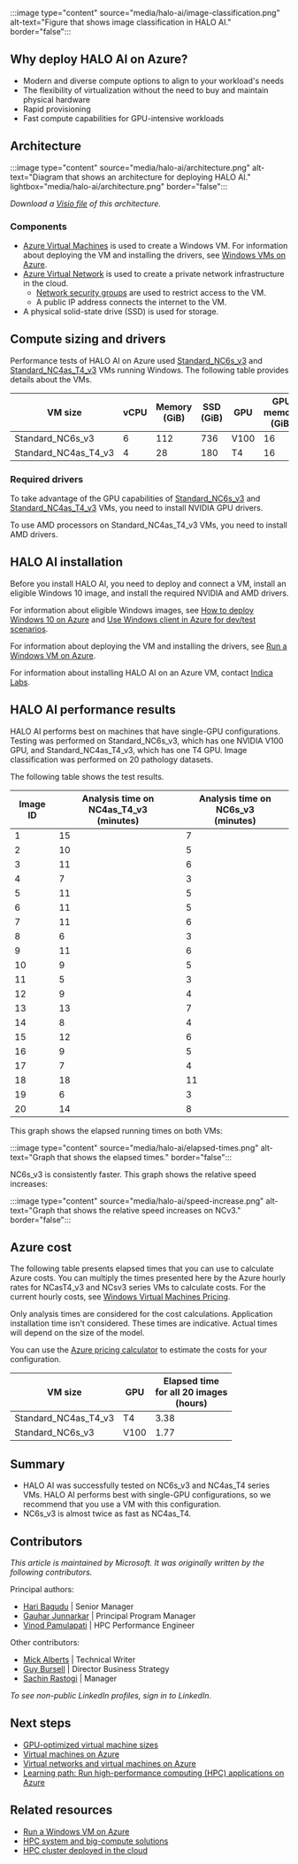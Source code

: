 :::image type="content" source="media/halo-ai/image-classification.png" alt-text="Figure that shows image classification in HALO AI." border="false":::

## Why deploy HALO AI on Azure?

- Modern and diverse compute options to align to your workload's needs
- The flexibility of virtualization without the need to buy and maintain physical hardware
- Rapid provisioning
- Fast compute capabilities for GPU-intensive workloads

## Architecture

:::image type="content" source="media/halo-ai/architecture.png" alt-text="Diagram that shows an architecture for deploying HALO AI." lightbox="media/halo-ai/architecture.png" border="false":::

*Download a [Visio file](https://arch-center.azureedge.net/halo-ai.vsdx) of this
architecture.*

### Components

- [Azure Virtual Machines](https://azure.microsoft.com/services/virtual-machines) is
    used to create a Windows VM. For information about deploying the VM and installing the drivers, see [Windows VMs on Azure](../../reference-architectures/n-tier/windows-vm.yml).
- [Azure Virtual Network](https://azure.microsoft.com/services/virtual-network) is
    used to create a private network infrastructure in the cloud.
  - [Network security groups](/azure/virtual-network/network-security-groups-overview) are used to restrict access to the VM.  
  - A public IP address connects the internet to the VM.
- A physical solid-state drive (SSD) is used for storage.

## Compute sizing and drivers

Performance tests of HALO AI on Azure used [Standard_NC6s_v3](/azure/virtual-machines/ncv3-series) and [Standard_NC4as_T4_v3](/azure/virtual-machines/nct4-v3-series) VMs running Windows. The following table provides details about the VMs.

|VM size|vCPU|Memory (GiB)|SSD (GiB)|GPU|GPU memory (GiB)|Maximum data disks|
|-|-|-|-|-|-|-|
|Standard_NC6s_v3|6|112|736|V100|16|12|
|Standard_NC4as_T4_v3|4|28|180|T4|16|8|

### Required drivers

To take advantage of the GPU capabilities of [Standard_NC6s_v3](/azure/virtual-machines/ncv3-series) and [Standard_NC4as_T4_v3](/azure/virtual-machines/nct4-v3-series) VMs, you need to install NVIDIA GPU drivers.

To use AMD processors on Standard_NC4as_T4_v3 VMs, you need to install AMD drivers.

## HALO AI installation

Before you install HALO AI, you need to deploy and connect a VM,  install an eligible Windows 10 image, and install the required NVIDIA and AMD drivers.

For information about eligible Windows images, see [How to deploy Windows 10 on Azure](/azure/virtual-machines/windows/windows-desktop-multitenant-hosting-deployment) and [Use Windows client in Azure for dev/test scenarios](/azure/virtual-machines/windows/client-images).

For information about deploying the VM and installing the drivers, see [Run a Windows VM on Azure](../../reference-architectures/n-tier/windows-vm.yml).

For information about installing HALO AI on an Azure VM, contact [Indica Labs](mailto:support@indicalab.com).

## HALO AI performance results

HALO AI performs best on machines that have single-GPU configurations.
Testing was performed on Standard_NC6s_v3, which has one NVIDIA V100 GPU, and Standard_NC4as_T4_v3, which has one T4 GPU. Image classification was performed on 20 pathology datasets.

The following table shows the test results.

|Image ID|Analysis time on NC4as_T4_v3<br> (minutes)|Analysis time on NC6s_v3<br> (minutes) |
|-|-|-|
|1|15|7|
|2|10|5|
|3|11|6|
|4|7|3|
|5|11|5|
|6|11|5|
|7|11|6|
|8|6|3|
|9|11|6|
|10|9|5|
|11|5|3|
|12|9|4|
|13|13|7|
|14|8|4|
|15|12|6|
|16	|9|	5|
|17|7|4|
|18|18|11|
|19|6|3|
|20|14|8|

This graph shows the elapsed running times on both VMs:

:::image type="content" source="media/halo-ai/elapsed-times.png" alt-text="Graph that shows the elapsed times."  border="false":::

NC6s_v3 is consistently faster. This graph shows the relative speed increases:

:::image type="content" source="media/halo-ai/speed-increase.png" alt-text="Graph that shows the relative speed increases on NCv3."  border="false":::

## Azure cost

The following table presents elapsed times that you can use to calculate Azure costs. You can multiply the times presented here by the Azure hourly rates for NCasT4_v3 and NCsv3 series VMs to calculate costs. For the current hourly costs, see [Windows Virtual Machines Pricing](https://azure.microsoft.com/pricing/details/virtual-machines/windows/#pricing). 

Only analysis times are considered for the cost calculations. Application installation time isn't considered. These times are indicative. Actual times will depend on the size of the model.

You can use the [Azure pricing calculator](https://azure.microsoft.com/pricing/calculator) to estimate the costs for your configuration.

|VM size|GPU|Elapsed time<br> for all 20 images<br> (hours)|
|-|-|-|
|Standard_NC4as_T4_v3|T4 |3.38|
|Standard_NC6s_v3|V100|1.77|
 
## Summary

- HALO AI was successfully tested on NC6s_v3 and NC4as_T4 series VMs. HALO AI performs best with single-GPU configurations, so we recommend that you use a VM with this configuration.
- NC6s_v3 is almost twice as fast as NC4as_T4.

## Contributors

*This article is maintained by Microsoft. It was originally written by
the following contributors.*

Principal authors:

- [Hari Bagudu](https://www.linkedin.com/in/hari-bagudu-88732a19) |
    Senior Manager
- [Gauhar Junnarkar](https://www.linkedin.com/in/gauharjunnarkar) |
    Principal Program Manager
- [Vinod Pamulapati](https://www.linkedin.com/in/vinod-reddy-20481a104) |
    HPC Performance Engineer

Other contributors:

- [Mick Alberts](https://www.linkedin.com/in/mick-alberts-a24a1414) |
    Technical Writer
- [Guy Bursell](https://www.linkedin.com/in/guybursell) | Director
    Business Strategy
- [Sachin Rastogi](https://www.linkedin.com/in/sachin-rastogi-907a3b5) |
    Manager

*To see non-public LinkedIn profiles, sign in to LinkedIn.*

## Next steps

- [GPU-optimized virtual machine sizes](/azure/virtual-machines/sizes-gpu)
- [Virtual machines on Azure](/azure/virtual-machines/overview)
- [Virtual networks and virtual machines on Azure](/azure/virtual-network/network-overview)
- [Learning path: Run high-performance computing (HPC) applications on Azure](/learn/paths/run-high-performance-computing-applications-azure)

## Related resources

- [Run a Windows VM on Azure](../../reference-architectures/n-tier/windows-vm.yml)
- [HPC system and big-compute solutions](../../solution-ideas/articles/big-compute-with-azure-batch.yml)
- [HPC cluster deployed in the cloud](../../solution-ideas/articles/hpc-cluster.yml)

